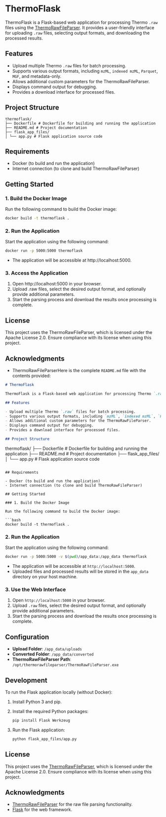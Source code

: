 # ThermoFlask

ThermoFlask is a Flask-based web application for processing Thermo `.raw` files using the [ThermoRawFileParser](https://github.com/compomics/ThermoRawFileParser). It provides a user-friendly interface for uploading `.raw` files, selecting output formats, and downloading the processed results.

## Features

- Upload multiple Thermo `.raw` files for batch processing.
- Supports various output formats, including `mzML`, `indexed mzML`, `Parquet`, `MGF`, and metadata-only.
- Allows additional custom parameters for the ThermoRawFileParser.
- Displays command output for debugging.
- Provides a download interface for processed files.

## Project Structure

```
thermoflask/ 
├── Dockerfile # Dockerfile for building and running the application 
├── README.md # Project documentation 
├── flask_app_files/ 
│ └── app.py # Flask application source code
```

## Requirements

- Docker (to build and run the application)
- Internet connection (to clone and build ThermoRawFileParser)

## Getting Started

### 1. Build the Docker Image

Run the following command to build the Docker image:
```bash
docker build -t thermoflask .
```
### 2. Run the Application
Start the application using the following command:
```bash
docker run -p 5000:5000 thermoflask
```
- The application will be accessible at http://localhost:5000.

### 3. Access the Application

1. Open http://localhost:5000 in your browser.
2. Upload .raw files, select the desired output format, and optionally provide additional parameters.
3. Start the parsing process and download the results once processing is complete.

## License
This project uses the ThermoRawFileParser, which is licensed under the Apache License 2.0. Ensure compliance with its license when using this project.

## Acknowledgments

- ThermoRawFileParserHere is the complete `README.md` file with the contents provided:

```markdown
# ThermoFlask

ThermoFlask is a Flask-based web application for processing Thermo `.raw` files using the [ThermoRawFileParser](https://github.com/compomics/ThermoRawFileParser). It provides a user-friendly interface for uploading `.raw` files, selecting output formats, and downloading the processed results.

## Features

- Upload multiple Thermo `.raw` files for batch processing.
- Supports various output formats, including `mzML`, `indexed mzML`, `Parquet`, `MGF`, and metadata-only.
- Allows additional custom parameters for the ThermoRawFileParser.
- Displays command output for debugging.
- Provides a download interface for processed files.

## Project Structure

```
thermoflask/
├── Dockerfile                # Dockerfile for building and running the application
├── README.md                 # Project documentation
├── flask_app_files/
│   └── app.py                # Flask application source code
```

## Requirements

- Docker (to build and run the application)
- Internet connection (to clone and build ThermoRawFileParser)

## Getting Started

### 1. Build the Docker Image

Run the following command to build the Docker image:

```bash
docker build -t thermoflask .
```

### 2. Run the Application

Start the application using the following command:

```bash
docker run -p 5000:5000 -v $(pwd)/app_data:/app_data thermoflask
```

- The application will be accessible at `http://localhost:5000`.
- Uploaded files and processed results will be stored in the `app_data` directory on your host machine.

### 3. Use the Web Interface

1. Open `http://localhost:5000` in your browser.
2. Upload `.raw` files, select the desired output format, and optionally provide additional parameters.
3. Start the parsing process and download the results once processing is complete.

## Configuration

- **Upload Folder**: `/app_data/uploads`
- **Converted Folder**: `/app_data/converted`
- **ThermoRawFileParser Path**: `/opt/thermorawfileparser/ThermoRawFileParser.exe`

## Development

To run the Flask application locally (without Docker):

1. Install Python 3 and pip.
2. Install the required Python packages:

   ```bash
   pip install Flask Werkzeug
   ```

3. Run the Flask application:

   ```bash
   python flask_app_files/app.py
   ```

## License

This project uses the [ThermoRawFileParser](https://github.com/compomics/ThermoRawFileParser), which is licensed under the Apache License 2.0. Ensure compliance with its license when using this project.

## Acknowledgments

- [ThermoRawFileParser](https://github.com/compomics/ThermoRawFileParser) for the raw file parsing functionality.
- [Flask](https://flask.palletsprojects.com/) for the web framework.
